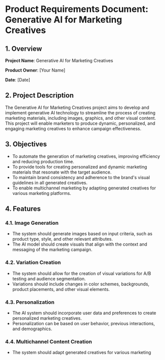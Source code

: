 # Product Requirements Document: Generative AI for Marketing Creatives

## 1. Overview

**Project Name**: Generative AI for Marketing Creatives

**Product Owner**: [Your Name]

**Date**: [Date]

## 2. Project Description

The Generative AI for Marketing Creatives project aims to develop and implement generative AI technology to streamline the process of creating marketing materials, including images, graphics, and other visual content. This project will enable marketers to produce dynamic, personalized, and engaging marketing creatives to enhance campaign effectiveness.

## 3. Objectives

- To automate the generation of marketing creatives, improving efficiency and reducing production time.
- To provide tools for creating personalized and dynamic marketing materials that resonate with the target audience.
- To maintain brand consistency and adherence to the brand's visual guidelines in all generated creatives.
- To enable multichannel marketing by adapting generated creatives for various marketing platforms.

## 4. Features

### 4.1. Image Generation

- The system should generate images based on input criteria, such as product type, style, and other relevant attributes.
- The AI model should create visuals that align with the context and messaging of the marketing campaign.

### 4.2. Variation Creation

- The system should allow for the creation of visual variations for A/B testing and audience segmentation.
- Variations should include changes in color schemes, backgrounds, product placements, and other visual elements.

### 4.3. Personalization

- The AI system should incorporate user data and preferences to create personalized marketing creatives.
- Personalization can be based on user behavior, previous interactions, and demographics.

### 4.4. Multichannel Content Creation

- The system should adapt generated creatives for various marketing
